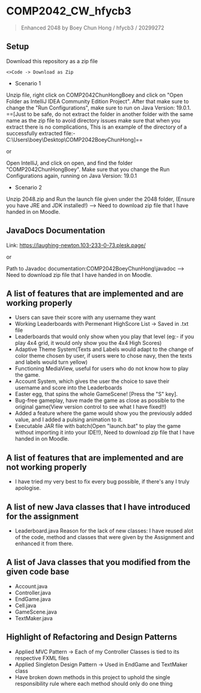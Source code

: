 # COMP2042_CW_hfycb3
> Enhanced 2048 by Boey Chun Hong / hfycb3 / 20299272

## Setup
Download this repository as a zip file

`<>Code -> Download as Zip`

- Scenario 1

Unzip file, right click on COMP2042ChunHongBoey and click on "Open Folder as
IntelliJ IDEA Community Edition Project". After that make sure to change the "Run Configurations", 
make sure to run on Java Version: 19.0.1. ==[Just to be safe, do not extract the folder in another folder with the same name as the zip file to avoid directory issues make sure that when you extract there is no complications, This is an example of the directory of a successfully extracted file:- C:\Users\boey\Desktop\COMP2042BoeyChunHong]==

or

Open IntelliJ, and click on open, and find the folder "COMP2042ChunHongBoey". Make sure that you change the Run Configurations again, running on Java Version: 19.0.1

- Scenario 2

Unzip 2048.zip and Run the launch file given under the 2048 folder, (Ensure you have JRE and JDK installed!) --> Need to download zip file that I have handed in on Moodle.


## JavaDocs Documentation 
Link: https://laughing-newton.103-233-0-73.plesk.page/

or


Path to Javadoc documentation:COMP2042BoeyChunHong\javadoc --> Need to download zip file that I have handed in on Moodle.


## A list of features that are implemented and are working properly
- Users can save their score with any username they want
- Working Leaderboards with Permenant HighScore List -> Saved in .txt file
- Leaderboards that would only show when you play that level (eg:- if you play 4x4 grid, it would only show you the 4x4 High Scores)
- Adaptive Theme System(Texts and Labels would adapt to the change of color theme chosen by user, if users were to chose navy, then the texts and labels would
turn yellow)
- Functioning MediaView, useful for users who do not know how to play the game.
- Account System, which gives the user the choice to save their username and score into the Leaderboards
- Easter egg, that spins the whole GameScene! [Press the "S" key].
- Bug-free gameplay, have made the game as close as possible to the original game(View version control to see what I have fixed!!)
- Added a feature where the game would show you the previously added value, and I added a pulsing animation to it.
- Executable JAR file with batch(Open "launch.bat" to play the game without importing it into your IDE!!), Need to download zip file that I have handed in on Moodle.

## A list of features that are implemented and are not working properly
- I have tried my very best to fix every bug possible, if there's any I truly apologise.

## A list of new Java classes that I have introduced for the assignment
- Leaderboard.java
Reason for the lack of new classes: I have reused alot of the code, method and classes that were given by the Assignment and enhanced it from there.

## A list of Java classes that you modified from the given code base
- Account.java
- Controller.java
- EndGame.java
- Cell.java
- GameScene.java
- TextMaker.java

## Highlight of Refactoring and Design Patterns
- Applied MVC Pattern -> Each of my Controller Classes is tied to its respective FXML files
- Applied Singleton Design Pattern -> Used in EndGame and TextMaker class
- Have broken down methods in this project to uphold the single responsibility rule where each method should only do one thing

